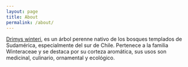 ```yaml
---
layout: page
title: About
permalink: /about/
---
```


[Drimys winteri](https://es.wikipedia.org/wiki/Drimys_winteri), es un árbol perenne nativo de los bosques templados de Sudamérica, especialmente del sur de Chile. Pertenece a la familia Winteraceae y se destaca por su corteza aromática, sus usos son medicinal, culinario, ornamental y ecológico.
